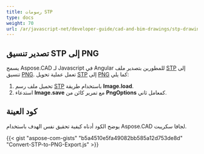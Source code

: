 ```yaml
---
title: رسومات STP
type: docs
weight: 70
url: /ar/javascript-net/developer-guide/cad-and-bim-drawings/stp-drawings/
---
```


## **تصدير تنسيق STP إلى PNG**

يسمح Aspose.CAD لـ Javascript في Angular للمطورين بتصدير ملف [STP](https://docs.fileformat.com/3d/stp/) إلى تنسيق [PNG](https://docs.fileformat.com/image/png/).
تعمل عملية تحويل [STP](https://docs.fileformat.com/3d/stp/) إلى [PNG](https://docs.fileformat.com/image/png/) كما يلي:

1. تحميل ملف رسم [STP](https://docs.fileformat.com/3d/stp/) باستخدام طريقة **Image.load**.
1. استدعاء **Image.save** مع تمرير كائن من **PngOptions** كمعامل ثاني.

## كود العينة

يوضح الكود أدناه كيفية تحقيق نفس الهدف باستخدام Aspose.CAD لجافا سكريبت.

{{< gist "aspose-com-gists" "b5a4510e5fa49082bb585a12d753de8d" "Convert-STP-to-PNG-Export.js" >}}
